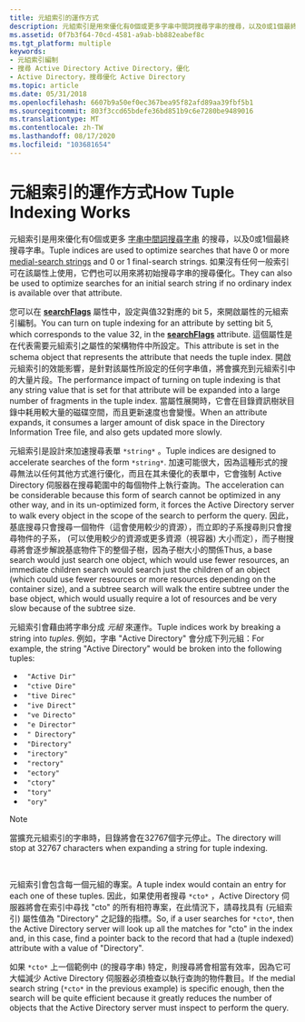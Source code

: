 ```yaml
---
title: 元組索引的運作方式
description: 元組索引是用來優化有0個或更多字串中間詞搜尋字串的搜尋，以及0或1個最終搜尋字串。 如果沒有任何一般索引可在該屬性上使用，它們也可以用來將初始搜尋字串的搜尋優化。
ms.assetid: 0f7b3f64-70cd-4581-a9ab-bb882eabef8c
ms.tgt_platform: multiple
keywords:
- 元組索引編制
- 搜尋 Active Directory Active Directory，優化
- Active Directory，搜尋優化 Active Directory
ms.topic: article
ms.date: 05/31/2018
ms.openlocfilehash: 6607b9a50ef0ec367bea95f82afd89aa39fbf5b1
ms.sourcegitcommit: 803f3ccd65bdefe36bd851b9c6e7280be9489016
ms.translationtype: MT
ms.contentlocale: zh-TW
ms.lasthandoff: 08/17/2020
ms.locfileid: "103681654"
---
```

# <a name="how-tuple-indexing-works"></a><span data-ttu-id="978a9-107">元組索引的運作方式</span><span class="sxs-lookup"><span data-stu-id="978a9-107">How Tuple Indexing Works</span></span>

<span data-ttu-id="978a9-108">元組索引是用來優化有0個或更多 [字串中間詞搜尋字串](search-string-types.md) 的搜尋，以及0或1個最終搜尋字串。</span><span class="sxs-lookup"><span data-stu-id="978a9-108">Tuple indices are used to optimize searches that have 0 or more [medial-search strings](search-string-types.md) and 0 or 1 final-search strings.</span></span> <span data-ttu-id="978a9-109">如果沒有任何一般索引可在該屬性上使用，它們也可以用來將初始搜尋字串的搜尋優化。</span><span class="sxs-lookup"><span data-stu-id="978a9-109">They can also be used to optimize searches for an initial search string if no ordinary index is available over that attribute.</span></span>

<span data-ttu-id="978a9-110">您可以在 [**searchFlags**](/windows/desktop/ADSchema/a-searchflags) 屬性中，設定與值32對應的 bit 5，來開啟屬性的元組索引編制。</span><span class="sxs-lookup"><span data-stu-id="978a9-110">You can turn on tuple indexing for an attribute by setting bit 5, which corresponds to the value 32, in the [**searchFlags**](/windows/desktop/ADSchema/a-searchflags) attribute.</span></span> <span data-ttu-id="978a9-111">這個屬性是在代表需要元組索引之屬性的架構物件中所設定。</span><span class="sxs-lookup"><span data-stu-id="978a9-111">This attribute is set in the schema object that represents the attribute that needs the tuple index.</span></span> <span data-ttu-id="978a9-112">開啟元組索引的效能影響，是針對該屬性所設定的任何字串值，將會擴充到元組索引中的大量片段。</span><span class="sxs-lookup"><span data-stu-id="978a9-112">The performance impact of turning on tuple indexing is that any string value that is set for that attribute will be expanded into a large number of fragments in the tuple index.</span></span> <span data-ttu-id="978a9-113">當屬性展開時，它會在目錄資訊樹狀目錄中耗用較大量的磁碟空間，而且更新速度也會變慢。</span><span class="sxs-lookup"><span data-stu-id="978a9-113">When an attribute expands, it consumes a larger amount of disk space in the Directory Information Tree file, and also gets updated more slowly.</span></span>

<span data-ttu-id="978a9-114">元組索引是設計來加速搜尋表單 `*string*` 。</span><span class="sxs-lookup"><span data-stu-id="978a9-114">Tuple indices are designed to accelerate searches of the form `*string*`.</span></span> <span data-ttu-id="978a9-115">加速可能很大，因為這種形式的搜尋無法以任何其他方式進行優化，而且在其未優化的表單中，它會強制 Active Directory 伺服器在搜尋範圍中的每個物件上執行查詢。</span><span class="sxs-lookup"><span data-stu-id="978a9-115">The acceleration can be considerable because this form of search cannot be optimized in any other way, and in its un-optimized form, it forces the Active Directory server to walk every object in the scope of the search to perform the query.</span></span> <span data-ttu-id="978a9-116">因此，基底搜尋只會搜尋一個物件（這會使用較少的資源），而立即的子系搜尋則只會搜尋物件的子系， (可以使用較少的資源或更多資源（視容器) 大小而定），而子樹搜尋將會逐步解說基底物件下的整個子樹，因為子樹大小的關係</span><span class="sxs-lookup"><span data-stu-id="978a9-116">Thus, a base search would just search one object, which would use fewer resources, an immediate children search would search just the children of an object (which could use fewer resources or more resources depending on the container size), and a subtree search will walk the entire subtree under the base object, which would usually require a lot of resources and be very slow because of the subtree size.</span></span>

<span data-ttu-id="978a9-117">元組索引會藉由將字串分成 *元組* 來運作。</span><span class="sxs-lookup"><span data-stu-id="978a9-117">Tuple indices work by breaking a string into *tuples*.</span></span> <span data-ttu-id="978a9-118">例如，字串 "Active Directory" 會分成下列元組：</span><span class="sxs-lookup"><span data-stu-id="978a9-118">For example, the string "Active Directory" would be broken into the following tuples:</span></span>

-   ` "Active Dir"`
-   ` "ctive Dire"`
-   ` "tive Direc"`
-   ` "ive Direct"`
-   ` "ve Directo"`
-   ` "e Director"`
-   ` " Directory"`
-   ` "Directory"`
-   ` "irectory"`
-   ` "rectory"`
-   ` "ectory"`
-   ` "ctory"`
-   ` "tory"`
-   ` "ory"`

> [!Note]  
> <span data-ttu-id="978a9-119">當擴充元組索引的字串時，目錄將會在32767個字元停止。</span><span class="sxs-lookup"><span data-stu-id="978a9-119">The directory will stop at 32767 characters when expanding a string for tuple indexing.</span></span>

 

<span data-ttu-id="978a9-120">元組索引會包含每一個元組的專案。</span><span class="sxs-lookup"><span data-stu-id="978a9-120">A tuple index would contain an entry for each one of these tuples.</span></span> <span data-ttu-id="978a9-121">因此，如果使用者搜尋 `*cto*` ，Active Directory 伺服器將會在索引中尋找 "cto" 的所有相符專案，在此情況下，請尋找具有 (元組索引) 屬性值為 "Directory" 之記錄的指標。</span><span class="sxs-lookup"><span data-stu-id="978a9-121">So, if a user searches for `*cto*`, then the Active Directory server will look up all the matches for "cto" in the index and, in this case, find a pointer back to the record that had a (tuple indexed) attribute with a value of "Directory".</span></span>

<span data-ttu-id="978a9-122">如果 `*cto*` 上一個範例中 (的搜尋字串) 特定，則搜尋將會相當有效率，因為它可大幅減少 Active Directory 伺服器必須檢查以執行查詢的物件數目。</span><span class="sxs-lookup"><span data-stu-id="978a9-122">If the medial search string (`*cto*` in the previous example) is specific enough, then the search will be quite efficient because it greatly reduces the number of objects that the Active Directory server must inspect to perform the query.</span></span>

 

 